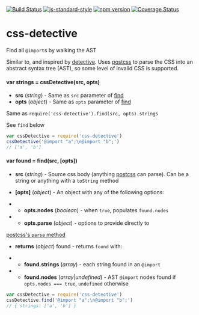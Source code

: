 <!-- VDOC.badges travis; standard; npm; coveralls -->
<!-- DON'T EDIT THIS SECTION (including comments), INSTEAD RE-RUN `vdoc` TO UPDATE -->
[![Build Status](https://travis-ci.org/vigour-io/css-detective.svg?branch=master)](https://travis-ci.org/vigour-io/css-detective)
[![js-standard-style](https://img.shields.io/badge/code%20style-standard-brightgreen.svg)](http://standardjs.com/)
[![npm version](https://badge.fury.io/js/css-detective.svg)](https://badge.fury.io/js/css-detective)
[![Coverage Status](https://coveralls.io/repos/github/vigour-io/css-detective/badge.svg?branch=master)](https://coveralls.io/github/vigour-io/css-detective?branch=master)

<!-- VDOC END -->

css-detective
====

Find all `@import`s by walking the AST

Similar to, and inspired by [detective](https://github.com/substack/node-detective). Uses [postcss](https://npmjs.org/package/postcss) to parse the CSS into an abstract syntax tree (AST), so some level of invalid CSS is supported.

<!-- VDOC.jsdoc cssDetective -->
<!-- DON'T EDIT THIS SECTION (including comments), INSTEAD RE-RUN `vdoc` TO UPDATE -->
#### var strings = cssDetective(src, opts)
- **src** (*string*) - Same as `src` parameter of [find](#var-found--findsrc-opts)
- **opts** (*object*) - Same as `opts` parameter of [find](#var-found--findsrc-opts)

Same as `require('css-detective').find(src, opts).strings`

See `find` below

<!-- VDOC END -->

``` js
var cssDetective = require('css-detective')
cssDetective('@import "a";\n@import "b";')
// ['a', 'b']
```

<!-- VDOC.jsdoc find -->
<!-- DON'T EDIT THIS SECTION (including comments), INSTEAD RE-RUN `vdoc` TO UPDATE -->
#### var found = find(src, [opts])
- **src** (*string*) - Source css body (anything [postcss](https://npmjs.org/package/postcss) can parse). Can be a string or anything with a `toString` method
- **[opts]** (*object*) - An object with any of the following options:

- + **opts.nodes** (*boolean*) - when `true`, populates `found.nodes`

- + **opts.parse** (*object*) - options to provide directly to

 [postcss's `parse` method](https://github.com/postcss/postcss/blob/master/docs/api.md#postcssparsecss-opts)
- **returns** (*object*) found - returns `found` with:

- + **found.strings** (*array*) - each string found in an `@import`

- + **found.nodes** (*array*|*undefined*) - AST `@import` nodes found if `opts.nodes === true`, `undefined` otherwise

<!-- VDOC END -->

``` js
var cssDetective = require('css-detective')
cssDetective.find('@import "a";\n@import "b";')
// { strings: ['a', 'b'] }
```
